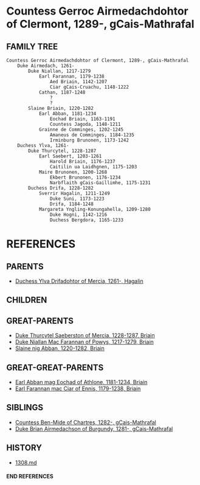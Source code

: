 # Countess Gerroc Airmedachdohtor of Clermont, 1289-, gCais-Mathrafal

## FAMILY TREE
```
Countess Gerroc Airmedachdohtor of Clermont, 1289-, gCais-Mathrafal
    Duke Airmedach, 1261-
        Duke Niallan, 1217-1279
            Earl Farannan, 1179-1238
                Aed Briain, 1142-1207
                Ciar gCais-Cruachu, 1148-1222
            Cathan, 1187-1248
                ?
                ?
        Slaine Briain, 1220-1282
            Earl Abban, 1181-1234
                Eochad Briain, 1163-1191
                Countess Jagoda, 1148-1211
            Grainne de Comminges, 1202-1245
                Amaneus de Comminges, 1184-1235
                Irminburg Brunonen, 1173-1242
    Duchess Ylva, 1261-
        Duke Thurcytel, 1228-1287
            Earl Saebert, 1203-1261
                Harold Briain, 1176-1237
                Caitilin ua Laidhgnen, 1175-1203
            Maire Brunonen, 1200-1268
                Ekbert Brunonen, 1176-1234
                Narbflaith gCais-Gaillimhe, 1175-1231
        Duchess Drifa, 1228-1282
            Sverrir Hagalin, 1211-1249
                Duke Suni, 1173-1223
                Drifa, 1184-1248
            Margareta Yngling-Konungahella, 1209-1280
                Duke Hogni, 1142-1216
                Duchess Bergdora, 1165-1233      
```


# REFERENCES

## PARENTS 
* [Duchess Ylva Drifadohtor of Mercia, 1261-, Hagalin](ylva_drifadohtor_1261.md)

## CHILDREN 

## GREAT-PARENTS 
* [Duke Thurcytel Saeberston of Mercia, 1228-1287, Briain](thurcytel_saebertson_1228.md)
* [Duke Niallan Mac Farannan of Powys, 1217-1279, Briain](niallan_mac_farannan_1217.md)
* [Slaine nig Abban, 1220-1282, Briain](slaine_nig_abban_1220.md)

## GREAT-GREAT-PARENTS 
* [Earl Abban mag Eochad of Athlone, 1181-1234, Briain](abban_mag_eochad_1181.md)
* [Earl Farannan mac Ciar of Ennis, 1179-1238, Briain](farannan_mac_ciar_1179.md)
## SIBLINGS

* [Countess Ben-Mide of Chartres, 1282-, gCais-Mathrafal](ben-mide_1282.md)
* [Duke Brian Airmedachson of Burgundy, 1281-, gCais-Mathrafal](brian_airmedachson_1281.md)
 
## HISTORY
* [1308.md](../h/1309.md)

#### END REFERENCES

